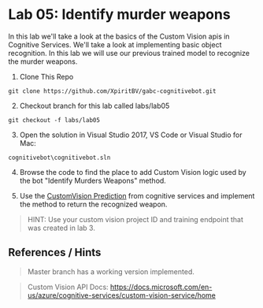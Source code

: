 # Lab 05: Identify murder weapons

In this lab we'll take a look at the basics of the Custom Vision apis in Cognitive Services. We'll take a look at implementing basic object recognition. In this lab we will use our previous trained model to recognize the murder weapons.

1. Clone This Repo
```
git clone https://github.com/XpiritBV/gabc-cognitivebot.git
```

2. Checkout branch for this lab called labs/lab05
```
git checkout -f labs/lab05
``` 

3. Open the solution in Visual Studio 2017, VS Code or Visual Studio for Mac: 
```
cognitivebot\cognitivebot.sln
```

4. Browse the code to find the place to add Custom Vision logic used by the bot "Identify Murders Weapons" method.

5. Use the [CustomVision Prediction](https://www.nuget.org/packages/Microsoft.Cognitive.CustomVision.Prediction/) from cognitive services and implement the method to return the recognized weapon.

> HINT: Use your custom vision project ID and training endpoint that was created in lab 3. 

## References / Hints
> Master branch has a working version implemented.

> Custom Vision API Docs: 
https://docs.microsoft.com/en-us/azure/cognitive-services/custom-vision-service/home